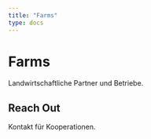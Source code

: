 ```yaml
---
title: "Farms"
type: docs
---
```


# Farms

Landwirtschaftliche Partner und Betriebe.

## Reach Out
Kontakt für Kooperationen.
